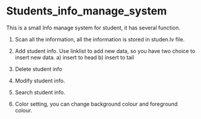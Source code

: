 # Students_info_manage_system
This is a small Info manage system for student, it has several function.  
1.  Scan all the information, all the information is stored in studen.lv file.
    
2.  Add student info. Use linklist to add new data, so you have two choice to insert new data.
              a) insert to head
			  b) insert to tail

3.  Delete student info

4.  Modify student info. 

5.  Search student info.

6.  Color setting, you can change background colour and foreground colour.






